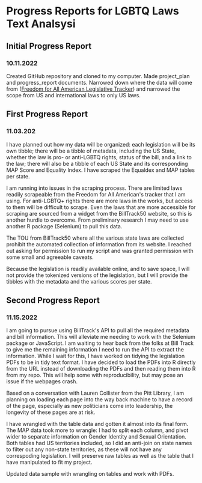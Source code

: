 # Progress Reports for LGBTQ Laws Text Analsysi

## Initial Progress Report
### 10.11.2022 

Created GitHub repository and cloned to my computer. Made project_plan and progress_report documents. Narrowed down where the data will come from ([Freedom for All American Legislative Tracker](https://freedomforallamericans.org/legislative-tracker/)) and narrowed the scope from US and international laws to only US laws.

## First Progress Report
### 11.03.202

I have planned out how my data will be organized: each legislation will be its own tibble; there will be a tibble of metadata, including the US State, whether the law is pro- or anti-LGBTQ rights, status of the bill, and a link to the law; there will also be a tibble of each US State and its corresponding MAP Score and Equality Index. I have scraped the Equaldex and MAP tables per state.

I am running into issues in the scraping process. There are limited laws readily scrapeable from the Freedom for All American's tracker that I am using. For anti-LGBTQ+ rights there are more laws in the works, but access to them will be difficult to scrape. Even the laws that are more accessible for scraping are sourced from a widget from the BillTrack50 website, so this is another hurdle to overcome. From preliminary research I may need to use another R package (Selenium) to pull this data.

The TOU from BillTrack50 where all the various state laws are collected prohibit the automated collection of information from its website. I reached out asking for permission to run my script and was granted permission with some small and agreeable caveats.

Because the legislation is readily available online, and to save space, I will not provide the tokenized versions of the legislation, but I will provide the tibbles with the metadata and the various scores per state.


## Second Progress Report
### 11.15.2022

I am going to pursue using BillTrack's API to pull all the required metadata and bill information. This will alleviate me needing to work with the Selenium package or JavaScript. I am waiting to hear back from the folks at Bill Track to give me the remaining information I need to run the API to extract the information. While I wait for this, I have worked on tidying the legislation PDFs to be in tidy text format. I have decided to load the PDFs into R directly from the URL instead of downloading the PDFs and then reading them into R from my repo. This will help some with reproducibility, but may pose an issue if the webpages crash.

Based on a conversation with Lauren Collister from the Pitt Library, I am planning on loading each page into the way back machine to have a record of the page, especially as new politicians come into leadership, the longevity of these pages are at risk.

I have wrangled with the table data and gotten it almost into its final form. The MAP data took more to wrangle: I had to split each column, and pivot wider to separate information on Gender Identity and Sexual Orientation. Both tables had US territories included, so I did an anti-join on state names to filter out any non-state territories, as these will not have any correspoding legislation. I will preserve raw tables as well as the table that I have manipulated to fit my project.

Updated data sample with wrangling on tables and work with PDFs.
